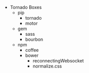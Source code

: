 *   Tornado Boxes
    -   pip
        -   tornado
        -   motor
    -   gem
        -   sass
        -   bourbon
    -   npm
        -   coffee
        -   bower
            -   reconnectingWebsocket
            -   normalize.css
